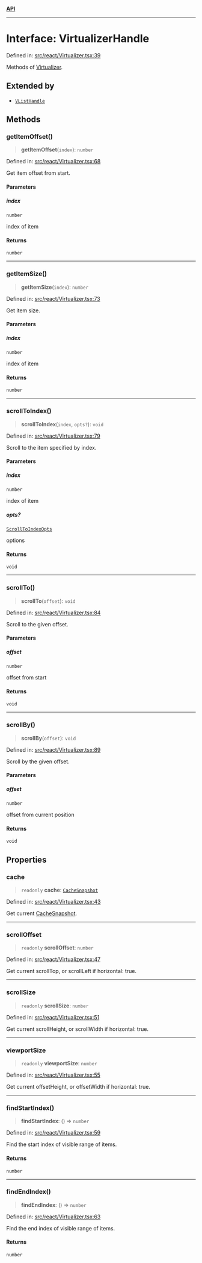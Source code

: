 [**API**](../../API.md)

***

# Interface: VirtualizerHandle

Defined in: [src/react/Virtualizer.tsx:39](https://github.com/inokawa/virtua/blob/b9c4491d8dae78e5f58fc42b558b3af89abe1188/src/react/Virtualizer.tsx#L39)

Methods of [Virtualizer](../variables/Virtualizer.md).

## Extended by

- [`VListHandle`](VListHandle.md)

## Methods

### getItemOffset()

> **getItemOffset**(`index`): `number`

Defined in: [src/react/Virtualizer.tsx:68](https://github.com/inokawa/virtua/blob/b9c4491d8dae78e5f58fc42b558b3af89abe1188/src/react/Virtualizer.tsx#L68)

Get item offset from start.

#### Parameters

##### index

`number`

index of item

#### Returns

`number`

***

### getItemSize()

> **getItemSize**(`index`): `number`

Defined in: [src/react/Virtualizer.tsx:73](https://github.com/inokawa/virtua/blob/b9c4491d8dae78e5f58fc42b558b3af89abe1188/src/react/Virtualizer.tsx#L73)

Get item size.

#### Parameters

##### index

`number`

index of item

#### Returns

`number`

***

### scrollToIndex()

> **scrollToIndex**(`index`, `opts?`): `void`

Defined in: [src/react/Virtualizer.tsx:79](https://github.com/inokawa/virtua/blob/b9c4491d8dae78e5f58fc42b558b3af89abe1188/src/react/Virtualizer.tsx#L79)

Scroll to the item specified by index.

#### Parameters

##### index

`number`

index of item

##### opts?

[`ScrollToIndexOpts`](ScrollToIndexOpts.md)

options

#### Returns

`void`

***

### scrollTo()

> **scrollTo**(`offset`): `void`

Defined in: [src/react/Virtualizer.tsx:84](https://github.com/inokawa/virtua/blob/b9c4491d8dae78e5f58fc42b558b3af89abe1188/src/react/Virtualizer.tsx#L84)

Scroll to the given offset.

#### Parameters

##### offset

`number`

offset from start

#### Returns

`void`

***

### scrollBy()

> **scrollBy**(`offset`): `void`

Defined in: [src/react/Virtualizer.tsx:89](https://github.com/inokawa/virtua/blob/b9c4491d8dae78e5f58fc42b558b3af89abe1188/src/react/Virtualizer.tsx#L89)

Scroll by the given offset.

#### Parameters

##### offset

`number`

offset from current position

#### Returns

`void`

## Properties

### cache

> `readonly` **cache**: [`CacheSnapshot`](CacheSnapshot.md)

Defined in: [src/react/Virtualizer.tsx:43](https://github.com/inokawa/virtua/blob/b9c4491d8dae78e5f58fc42b558b3af89abe1188/src/react/Virtualizer.tsx#L43)

Get current [CacheSnapshot](CacheSnapshot.md).

***

### scrollOffset

> `readonly` **scrollOffset**: `number`

Defined in: [src/react/Virtualizer.tsx:47](https://github.com/inokawa/virtua/blob/b9c4491d8dae78e5f58fc42b558b3af89abe1188/src/react/Virtualizer.tsx#L47)

Get current scrollTop, or scrollLeft if horizontal: true.

***

### scrollSize

> `readonly` **scrollSize**: `number`

Defined in: [src/react/Virtualizer.tsx:51](https://github.com/inokawa/virtua/blob/b9c4491d8dae78e5f58fc42b558b3af89abe1188/src/react/Virtualizer.tsx#L51)

Get current scrollHeight, or scrollWidth if horizontal: true.

***

### viewportSize

> `readonly` **viewportSize**: `number`

Defined in: [src/react/Virtualizer.tsx:55](https://github.com/inokawa/virtua/blob/b9c4491d8dae78e5f58fc42b558b3af89abe1188/src/react/Virtualizer.tsx#L55)

Get current offsetHeight, or offsetWidth if horizontal: true.

***

### findStartIndex()

> **findStartIndex**: () => `number`

Defined in: [src/react/Virtualizer.tsx:59](https://github.com/inokawa/virtua/blob/b9c4491d8dae78e5f58fc42b558b3af89abe1188/src/react/Virtualizer.tsx#L59)

Find the start index of visible range of items.

#### Returns

`number`

***

### findEndIndex()

> **findEndIndex**: () => `number`

Defined in: [src/react/Virtualizer.tsx:63](https://github.com/inokawa/virtua/blob/b9c4491d8dae78e5f58fc42b558b3af89abe1188/src/react/Virtualizer.tsx#L63)

Find the end index of visible range of items.

#### Returns

`number`
